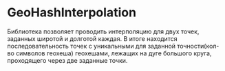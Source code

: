 # GeoHashInterpolation
Библиотека позволяет проводить интерполяцию для двух точек, заданных широтой и долготой каждая. В итоге находится последовательность точек с уникальными для заданной точности(кол-во символов геохеша) геохешами, лежащих на дуге большого круга, проходящего через две заданные точки.
